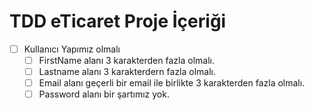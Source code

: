 # TDD eTicaret Proje İçeriği
-[ ] Kullanıcı Yapımız olmalı
    -[ ] FirstName alanı 3 karakterden fazla olmalı.
    -[ ] Lastname alanı 3  karakterdern fazla olmalı.
    -[ ] Email alanı geçerli bir email ile birlikte 3 karakterden fazla olmalı.
    -[ ] Password alanı bir şartımız yok.
